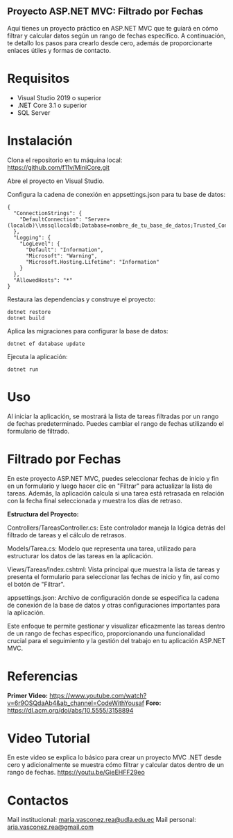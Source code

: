 ## Proyecto ASP.NET MVC: Filtrado por Fechas
Aquí tienes un proyecto práctico en ASP.NET MVC que te guiará en cómo filtrar y calcular datos según un rango de fechas específico. A continuación, te detallo los pasos para crearlo desde cero, además de proporcionarte enlaces útiles y formas de contacto.

# Requisitos
- Visual Studio 2019 o superior
- .NET Core 3.1 o superior
- SQL Server
# Instalación
Clona el repositorio en tu máquina local:
https://github.com/f11v/MiniCore.git

Abre el proyecto en Visual Studio.

Configura la cadena de conexión en appsettings.json para tu base de datos:
```
{
  "ConnectionStrings": {
    "DefaultConnection": "Server=(localdb)\\mssqllocaldb;Database=nombre_de_tu_base_de_datos;Trusted_Connection=True;MultipleActiveResultSets=true"
  },
  "Logging": {
    "LogLevel": {
      "Default": "Information",
      "Microsoft": "Warning",
      "Microsoft.Hosting.Lifetime": "Information"
    }
  },
  "AllowedHosts": "*"
}
```
Restaura las dependencias y construye el proyecto:
```
dotnet restore
dotnet build
```

Aplica las migraciones para configurar la base de datos:
```
dotnet ef database update
```

Ejecuta la aplicación:
```
dotnet run
```

# Uso
Al iniciar la aplicación, se mostrará la lista de tareas filtradas por un rango de fechas predeterminado. Puedes cambiar el rango de fechas utilizando el formulario de filtrado.

# Filtrado por Fechas
En este proyecto ASP.NET MVC, puedes seleccionar fechas de inicio y fin en un formulario y luego hacer clic en "Filtrar" para actualizar la lista de tareas. Además, la aplicación calcula si una tarea está retrasada en relación con la fecha final seleccionada y muestra los días de retraso.

**Estructura del Proyecto:**

Controllers/TareasController.cs: Este controlador maneja la lógica detrás del filtrado de tareas y el cálculo de retrasos.

Models/Tarea.cs: Modelo que representa una tarea, utilizado para estructurar los datos de las tareas en la aplicación.

Views/Tareas/Index.cshtml: Vista principal que muestra la lista de tareas y presenta el formulario para seleccionar las fechas de inicio y fin, así como el botón de "Filtrar".

appsettings.json: Archivo de configuración donde se especifica la cadena de conexión de la base de datos y otras configuraciones importantes para la aplicación.

Este enfoque te permite gestionar y visualizar eficazmente las tareas dentro de un rango de fechas específico, proporcionando una funcionalidad crucial para el seguimiento y la gestión del trabajo en tu aplicación ASP.NET MVC.

# Referencias
**Primer Video:** https://www.youtube.com/watch?v=6r9OSQdaAb4&ab_channel=CodeWithYousaf
**Foro:** https://dl.acm.org/doi/abs/10.5555/3158894

# Video Tutorial
En este video se explica lo básico para crear un proyecto MVC .NET desde cero y adicionalmente se muestra cómo filtrar y calcular datos dentro de un rango de fechas.
https://youtu.be/GieEHFF29eo

# Contactos
Mail institucional: maria.vasconez.rea@udla.edu.ec
Mail personal:  aria.vasconez.rea@gmail.com
